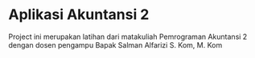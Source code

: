 # Aplikasi Akuntansi 2
 Project ini merupakan latihan dari matakuliah Pemrograman Akuntansi 2 dengan dosen pengampu Bapak Salman Alfarizi S. Kom, M. Kom

